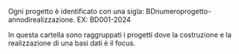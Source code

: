 Ogni progetto è identificato con una sigla: 
BDnumeroprogetto-annodirealizzazione. EX: BD001-2024

In questa cartella sono raggruppati i progetti dove la costruzione e la realizzazione di una basi dati è il focus.
